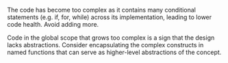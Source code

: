 The code has become too complex as it contains many conditional statements (e.g. if, for, while) across its implementation, leading to lower code health. Avoid adding more.

Code in the global scope that grows too complex is a sign that the design lacks abstractions. Consider encapsulating the complex constructs in named functions that can serve as higher-level abstractions of the concept.